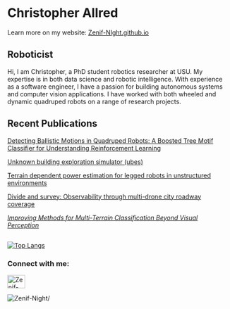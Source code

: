 
# Christopher Allred
Learn more on my website: [Zenif-NIght.github.io](http://Zenif-NIght.github.io)
## Roboticist 
Hi, I am Christopher, a PhD student robotics researcher at USU. My expertise is in both data science and robotic intelligence. With experience as a software engineer, I have a passion for building autonomous systems and computer vision applications. I have worked with both wheeled and dynamic quadruped robots on a range of research projects.


## Recent Publications
[ Detecting Ballistic Motions in Quadruped Robots: A Boosted Tree Motif Classifier for Understanding Reinforcement Learning](https://ieeexplore.ieee.org/stamp/stamp.jsp?arnumber=10473572)

[ Unknown building exploration simulator (ubes)](https://www.sciencedirect.com/science/article/pii/S2665963823001136)

[ Terrain dependent power estimation for legged robots in unstructured environments](https://ieeexplore.ieee.org/stamp/stamp.jsp?arnumber=10023912)

[ Divide and survey: Observability through multi-drone city roadway coverage](https://ieeexplore.ieee.org/iel7/9921416/9921756/09922207.pdf)

[_Improving Methods for Multi-Terrain Classification Beyond Visual Perception_](https://ieeexplore.ieee.org/abstract/document/9699886)


## 
<!--Credit: https://github.com/anuraghazra/github-readme-stats#github-stats-card -->
[![Top Langs](https://github-readme-stats.vercel.app/api/top-langs/?username=Zenif-Night&layout=compact&theme=merko)](https://github.com/Zenif-Night/github-readme-stats)

<h3 align="left">Connect with me:</h3>
<p align="left">
<a href="https://www.linkedin.com/in/christopher-allred" target="blank"><img align="center" src="https://raw.githubusercontent.com/rahuldkjain/github-profile-readme-generator/master/src/images/icons/Social/linked-in-alt.svg" alt="Zenif-Night" height="30" width="40" /></a>
</p>

<p align="left"> <img src=https://komarev.com/ghpvc/?username=Zenif-Night alt=Zenif-Night/> </p>
